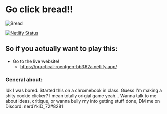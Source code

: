 # Go click bread!!

![Bread](https://user-images.githubusercontent.com/64436344/154201690-ae558590-50ce-451c-902b-891851f68c3a.png)

[![Netlify Status](https://api.netlify.com/api/v1/badges/c0348aee-0fa4-402d-9393-fc398862c585/deploy-status)](https://app.netlify.com/sites/practical-roentgen-bb362a/deploys)

## So if you actually want to play this:
  - Go to the live website!
    - https://practical-roentgen-bb362a.netlify.app/


### General about:
Idk I was bored. Started this on a chromebook in class. Guess I'm making a shity cookie clicker? I mean totally origial game yeah... Wanna talk to me about ideas, critique, or wanna bully my into getting stuff done, DM me on Discord: nerdYkiD_72#8281

